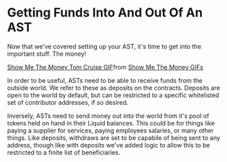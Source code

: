 # Getting Funds Into And Out Of An AST

Now that we've covered setting up your AST, it's time to get into the important stuff. The money!

<div class="tenor-gif-embed" data-postid="14103986" data-share-method="host" data-aspect-ratio="1.87" data-width="100%"><a href="https://tenor.com/view/show-me-the-money-tom-cruise-gif-14103986">Show Me The Money Tom Cruise GIF</a>from <a href="https://tenor.com/search/show+me+the+money-gifs">Show Me The Money GIFs</a></div> <script type="text/javascript" async src="https://tenor.com/embed.js"></script>

In order to be useful, ASTs need to be able to receive funds from the outside world. We refer to these as deposits on the contracts. Deposits are open to the world by default, but can be restricted to a specific whitelisted set of contributor addresses, if so desired.

Inversely, ASTs need to send money out into the world from it's pool of tokens held on hand in their Liquid balances. This could be for things like paying a supplier for services, paying employees salaries, or many other things. Like deposits, withdraws are set to be capabile of being sent to any address, though like with deposits we've added logic to allow this to be restricted to a finite list of beneficiaries.
